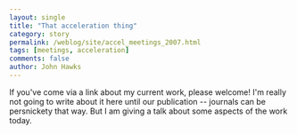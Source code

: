 ```yaml
---
layout: single 
title: "That acceleration thing" 
category: story
permalink: /weblog/site/accel_meetings_2007.html
tags: [meetings, acceleration] 
comments: false 
author: John Hawks 
---
```



<p>
If you've come via a link about my current work, please welcome! I'm really not going to write about it here until our publication -- journals can be persnickety that way. But I am giving a talk about some aspects of the work today. 
</p>

